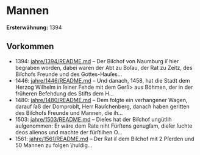 # Mannen

**Ersterwähnung:** 1394

## Vorkommen
- 1394: [jahre/1394/README.md](../jahre/1394/README.md) – Der Biſchof von Naumburg iſ hier begraben worden,
dabei waren der Abt zu Boſau, der Rat zu Zeitz, des
Biſchofs Freunde und des Gottes-Hauſes...
- 1446: [jahre/1446/README.md](../jahre/1446/README.md) – Und danach, 1458, hat die Stadt dem
Herzog Wilhelm in ſeiner Fehde mit dem Gerſi> aus
Böhmen, der in der früheren Befehdung des Stifts dem
H...
- 1480: [jahre/1480/README.md](../jahre/1480/README.md) – Dem folgte ein verhangener Wagen,
darauf ſaß der Domprobſt, Herr Rauſchenberg, danach
haben geritten des Biſchofs Freunde und Mannen, die
ih...
- 1503: [jahre/1503/README.md](../jahre/1503/README.md) – Dieſes
hat der Biſchof ungütlih auſgenommen: Er wäre dem
Rate niht Fürſtens genugſam, dieſer ſuchte deos alienos und
machte der fürſtlihen O...
- 1561: [jahre/1561/README.md](../jahre/1561/README.md) – Der Rat iſ dem Biſchof mit 2 Pſerden und 50
Mannen zu folgen \huldig...
